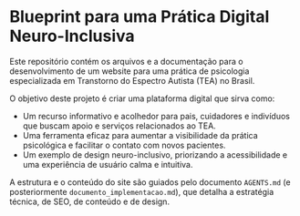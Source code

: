# Blueprint para uma Prática Digital Neuro-Inclusiva

Este repositório contém os arquivos e a documentação para o desenvolvimento de um website para uma prática de psicologia especializada em Transtorno do Espectro Autista (TEA) no Brasil.

O objetivo deste projeto é criar uma plataforma digital que sirva como:
- Um recurso informativo e acolhedor para pais, cuidadores e indivíduos que buscam apoio e serviços relacionados ao TEA.
- Uma ferramenta eficaz para aumentar a visibilidade da prática psicológica e facilitar o contato com novos pacientes.
- Um exemplo de design neuro-inclusivo, priorizando a acessibilidade e uma experiência de usuário calma e intuitiva.

A estrutura e o conteúdo do site são guiados pelo documento `AGENTS.md` (e posteriormente `documento_implementacao.md`), que detalha a estratégia técnica, de SEO, de conteúdo e de design.
